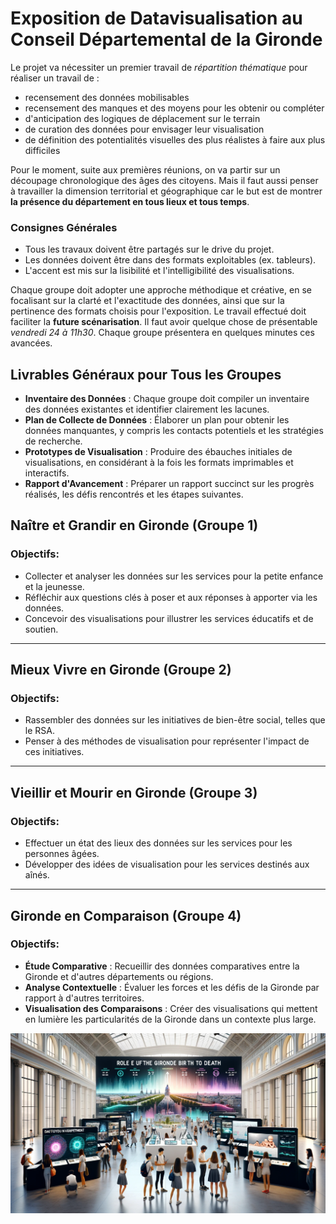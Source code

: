 # Exposition de Datavisualisation au Conseil Départemental de la Gironde

Le projet va nécessiter un premier travail de *répartition thématique* pour réaliser un travail de :
- recensement des données mobilisables
- recensement des manques et des moyens pour les obtenir ou compléter
- d'anticipation des logiques de déplacement sur le terrain
- de curation des données pour envisager leur visualisation
- de définition des potentialités visuelles des plus réalistes à faire aux plus difficiles

Pour le moment, suite aux premières réunions, on va partir sur un découpage chronologique des âges des citoyens. Mais il faut aussi penser à travailler la dimension territorial et géographique car le but est de montrer **la présence du département en tous lieux et tous temps**.

### Consignes Générales
- Tous les travaux doivent être partagés sur le drive du projet.
- Les données doivent être dans des formats exploitables (ex. tableurs).
- L'accent est mis sur la lisibilité et l'intelligibilité des visualisations.

Chaque groupe doit adopter une approche méthodique et créative, en se focalisant sur la clarté et l'exactitude des données, ainsi que sur la pertinence des formats choisis pour l'exposition.
Le travail effectué doit faciliter la **future scénarisation**.
Il faut avoir quelque chose de présentable *vendredi 24 à 11h30*.
Chaque groupe présentera en quelques minutes ces avancées.


## Livrables Généraux pour Tous les Groupes
- **Inventaire des Données** : Chaque groupe doit compiler un inventaire des données existantes et identifier clairement les lacunes.
- **Plan de Collecte de Données** : Élaborer un plan pour obtenir les données manquantes, y compris les contacts potentiels et les stratégies de recherche.
- **Prototypes de Visualisation** : Produire des ébauches initiales de visualisations, en considérant à la fois les formats imprimables et interactifs.
- **Rapport d'Avancement** : Préparer un rapport succinct sur les progrès réalisés, les défis rencontrés et les étapes suivantes.

## **Naître et Grandir en Gironde** (Groupe 1)
### Objectifs:
- Collecter et analyser les données sur les services pour la petite enfance et la jeunesse.
- Réfléchir aux questions clés à poser et aux réponses à apporter via les données.
- Concevoir des visualisations pour illustrer les services éducatifs et de soutien.

---

## **Mieux Vivre en Gironde** (Groupe 2)
### Objectifs:
- Rassembler des données sur les initiatives de bien-être social, telles que le RSA.
- Penser à des méthodes de visualisation pour représenter l'impact de ces initiatives.

---

## **Vieillir et Mourir en Gironde** (Groupe 3)
### Objectifs:
- Effectuer un état des lieux des données sur les services pour les personnes âgées.
- Développer des idées de visualisation pour les services destinés aux aînés.

---

## **Gironde en Comparaison** (Groupe 4)
### Objectifs:
- **Étude Comparative** : Recueillir des données comparatives entre la Gironde et d'autres départements ou régions.
- **Analyse Contextuelle** : Évaluer les forces et les défis de la Gironde par rapport à d'autres territoires.
- **Visualisation des Comparaisons** : Créer des visualisations qui mettent en lumière les particularités de la Gironde dans un contexte plus large.


![expo](./expos1.png)